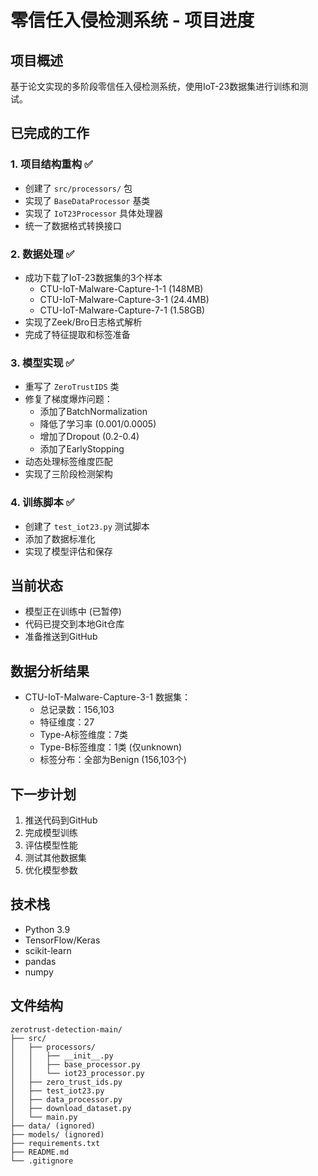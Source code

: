 # 零信任入侵检测系统 - 项目进度

## 项目概述
基于论文实现的多阶段零信任入侵检测系统，使用IoT-23数据集进行训练和测试。

## 已完成的工作

### 1. 项目结构重构 ✅
- 创建了 `src/processors/` 包
- 实现了 `BaseDataProcessor` 基类
- 实现了 `IoT23Processor` 具体处理器
- 统一了数据格式转换接口

### 2. 数据处理 ✅
- 成功下载了IoT-23数据集的3个样本
  - CTU-IoT-Malware-Capture-1-1 (148MB)
  - CTU-IoT-Malware-Capture-3-1 (24.4MB) 
  - CTU-IoT-Malware-Capture-7-1 (1.58GB)
- 实现了Zeek/Bro日志格式解析
- 完成了特征提取和标签准备

### 3. 模型实现 ✅
- 重写了 `ZeroTrustIDS` 类
- 修复了梯度爆炸问题：
  - 添加了BatchNormalization
  - 降低了学习率 (0.001/0.0005)
  - 增加了Dropout (0.2-0.4)
  - 添加了EarlyStopping
- 动态处理标签维度匹配
- 实现了三阶段检测架构

### 4. 训练脚本 ✅
- 创建了 `test_iot23.py` 测试脚本
- 添加了数据标准化
- 实现了模型评估和保存

## 当前状态
- 模型正在训练中 (已暂停)
- 代码已提交到本地Git仓库
- 准备推送到GitHub

## 数据分析结果
- CTU-IoT-Malware-Capture-3-1 数据集：
  - 总记录数：156,103
  - 特征维度：27
  - Type-A标签维度：7类
  - Type-B标签维度：1类 (仅unknown)
  - 标签分布：全部为Benign (156,103个)

## 下一步计划
1. 推送代码到GitHub
2. 完成模型训练
3. 评估模型性能
4. 测试其他数据集
5. 优化模型参数

## 技术栈
- Python 3.9
- TensorFlow/Keras
- scikit-learn
- pandas
- numpy

## 文件结构
```
zerotrust-detection-main/
├── src/
│   ├── processors/
│   │   ├── __init__.py
│   │   ├── base_processor.py
│   │   └── iot23_processor.py
│   ├── zero_trust_ids.py
│   ├── test_iot23.py
│   ├── data_processor.py
│   ├── download_dataset.py
│   └── main.py
├── data/ (ignored)
├── models/ (ignored)
├── requirements.txt
├── README.md
└── .gitignore
``` 